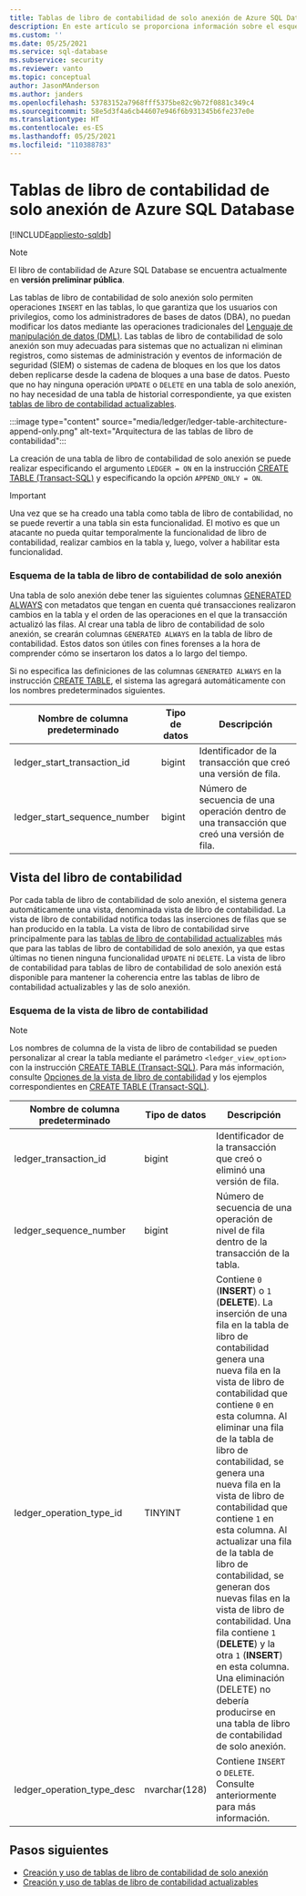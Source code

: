 ```yaml
---
title: Tablas de libro de contabilidad de solo anexión de Azure SQL Database
description: En este artículo se proporciona información sobre el esquema y las vistas de tabla de libro de contabilidad de solo anexión de Azure SQL Database.
ms.custom: ''
ms.date: 05/25/2021
ms.service: sql-database
ms.subservice: security
ms.reviewer: vanto
ms.topic: conceptual
author: JasonMAnderson
ms.author: janders
ms.openlocfilehash: 53783152a7968fff5375be82c9b72f0881c349c4
ms.sourcegitcommit: 58e5d3f4a6cb44607e946f6b931345b6fe237e0e
ms.translationtype: HT
ms.contentlocale: es-ES
ms.lasthandoff: 05/25/2021
ms.locfileid: "110388783"
---
```

# <a name="azure-sql-database-append-only-ledger-tables"></a>Tablas de libro de contabilidad de solo anexión de Azure SQL Database

[!INCLUDE[appliesto-sqldb](../includes/appliesto-sqldb.md)]

> [!NOTE]
> El libro de contabilidad de Azure SQL Database se encuentra actualmente en **versión preliminar pública**.

Las tablas de libro de contabilidad de solo anexión solo permiten operaciones `INSERT` en las tablas, lo que garantiza que los usuarios con privilegios, como los administradores de bases de datos (DBA), no puedan modificar los datos mediante las operaciones tradicionales del [Lenguaje de manipulación de datos (DML)](/sql/t-sql/queries/queries). Las tablas de libro de contabilidad de solo anexión son muy adecuadas para sistemas que no actualizan ni eliminan registros, como sistemas de administración y eventos de información de seguridad (SIEM) o sistemas de cadena de bloques en los que los datos deben replicarse desde la cadena de bloques a una base de datos.  Puesto que no hay ninguna operación `UPDATE` o `DELETE` en una tabla de solo anexión, no hay necesidad de una tabla de historial correspondiente, ya que existen [tablas de libro de contabilidad actualizables](ledger-updatable-ledger-tables.md).

:::image type="content" source="media/ledger/ledger-table-architecture-append-only.png" alt-text="Arquitectura de las tablas de libro de contabilidad":::

La creación de una tabla de libro de contabilidad de solo anexión se puede realizar especificando el argumento `LEDGER = ON` en la instrucción [CREATE TABLE (Transact-SQL)](/sql/t-sql/statements/create-table-transact-sql) y especificando la opción `APPEND_ONLY = ON`.

> [!IMPORTANT]
> Una vez que se ha creado una tabla como tabla de libro de contabilidad, no se puede revertir a una tabla sin esta funcionalidad. El motivo es que un atacante no pueda quitar temporalmente la funcionalidad de libro de contabilidad, realizar cambios en la tabla y, luego, volver a habilitar esta funcionalidad.

### <a name="append-only-ledger-table-schema"></a>Esquema de la tabla de libro de contabilidad de solo anexión

Una tabla de solo anexión debe tener las siguientes columnas [GENERATED ALWAYS](/sql/t-sql/statements/create-table-transact-sql#generate-always-columns) con metadatos que tengan en cuenta qué transacciones realizaron cambios en la tabla y el orden de las operaciones en el que la transacción actualizó las filas. Al crear una tabla de libro de contabilidad de solo anexión, se crearán columnas `GENERATED ALWAYS` en la tabla de libro de contabilidad. Estos datos son útiles con fines forenses a la hora de comprender cómo se insertaron los datos a lo largo del tiempo.

Si no especifica las definiciones de las columnas `GENERATED ALWAYS` en la instrucción [CREATE TABLE](/sql/t-sql/statements/create-table-transact-sql), el sistema las agregará automáticamente con los nombres predeterminados siguientes.

| Nombre de columna predeterminado | Tipo de datos | Descripción |
|--|--|--|
| ledger_start_transaction_id | bigint | Identificador de la transacción que creó una versión de fila. |
| ledger_start_sequence_number | bigint | Número de secuencia de una operación dentro de una transacción que creó una versión de fila. |

## <a name="ledger-view"></a>Vista del libro de contabilidad

Por cada tabla de libro de contabilidad de solo anexión, el sistema genera automáticamente una vista, denominada vista de libro de contabilidad. La vista de libro de contabilidad notifica todas las inserciones de filas que se han producido en la tabla. La vista de libro de contabilidad sirve principalmente para las [tablas de libro de contabilidad actualizables](ledger-updatable-ledger-tables.md) más que para las tablas de libro de contabilidad de solo anexión, ya que estas últimas no tienen ninguna funcionalidad `UPDATE` ni `DELETE`. La vista de libro de contabilidad para tablas de libro de contabilidad de solo anexión está disponible para mantener la coherencia entre las tablas de libro de contabilidad actualizables y las de solo anexión.

### <a name="ledger-view-schema"></a>Esquema de la vista de libro de contabilidad

> [!NOTE]
> Los nombres de columna de la vista de libro de contabilidad se pueden personalizar al crear la tabla mediante el parámetro `<ledger_view_option>` con la instrucción [CREATE TABLE (Transact-SQL)](/sql/t-sql/statements/create-table-transact-sql?view=azuresqldb-current&preserve-view=true). Para más información, consulte [Opciones de la vista de libro de contabilidad](/sql/t-sql/statements/create-table-transact-sql?view=azuresqldb-current&preserve-view=true#ledger-view-options) y los ejemplos correspondientes en [CREATE TABLE (Transact-SQL)](/sql/t-sql/statements/create-table-transact-sql?view=azuresqldb-current&preserve-view=true).

| Nombre de columna predeterminado | Tipo de datos | Descripción |
| --- | --- | --- |
| ledger_transaction_id | bigint | Identificador de la transacción que creó o eliminó una versión de fila. |
| ledger_sequence_number | bigint | Número de secuencia de una operación de nivel de fila dentro de la transacción de la tabla. |
| ledger_operation_type_id | TINYINT | Contiene `0` (**INSERT**) o `1` (**DELETE**). La inserción de una fila en la tabla de libro de contabilidad genera una nueva fila en la vista de libro de contabilidad que contiene `0` en esta columna. Al eliminar una fila de la tabla de libro de contabilidad, se genera una nueva fila en la vista de libro de contabilidad que contiene `1` en esta columna. Al actualizar una fila de la tabla de libro de contabilidad, se generan dos nuevas filas en la vista de libro de contabilidad. Una fila contiene `1` (**DELETE**) y la otra `1` (**INSERT**) en esta columna. Una eliminación (DELETE) no debería producirse en una tabla de libro de contabilidad de solo anexión. |
| ledger_operation_type_desc | nvarchar(128) | Contiene `INSERT` o `DELETE`. Consulte anteriormente para más información. |

## <a name="next-steps"></a>Pasos siguientes
  
- [Creación y uso de tablas de libro de contabilidad de solo anexión](ledger-how-to-append-only-ledger-tables.md)
- [Creación y uso de tablas de libro de contabilidad actualizables](ledger-how-to-updatable-ledger-tables.md)
